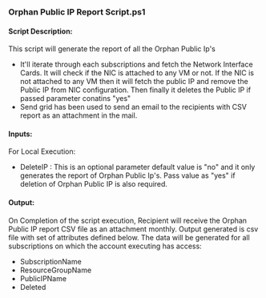 ### Orphan Public IP Report Script.ps1

#### Script Description:
This script will generate the report of all the Orphan Public Ip's
- It'll iterate through each subscriptions and fetch the Network Interface Cards. It will check if the NIC is attached to any VM or not.
If the NIC is not attached to any VM then it will fetch the public IP and remove the Public IP from NIC configuration. Then finally it deletes the Public IP if passed parameter conatins "yes"
- Send grid has been used to send an email to the recipients with CSV report as an attachment in the mail.


#### Inputs:
For Local Execution:
- DeleteIP : This is an optional parameter default value is "no" and it only generates the report of Orphan Public Ip's. Pass value as "yes" if deletion of Orphan Public IP is also required.

#### Output:
On Completion of the script execution, Recipient will receive the Orphan Public IP report CSV file as an attachment monthly.
Output generated is csv file with set of attributes defined below. The data will be generated for all subscriptions on which the account executing has access:
- SubscriptionName
- ResourceGroupName	
- PublicIPName	
- Deleted